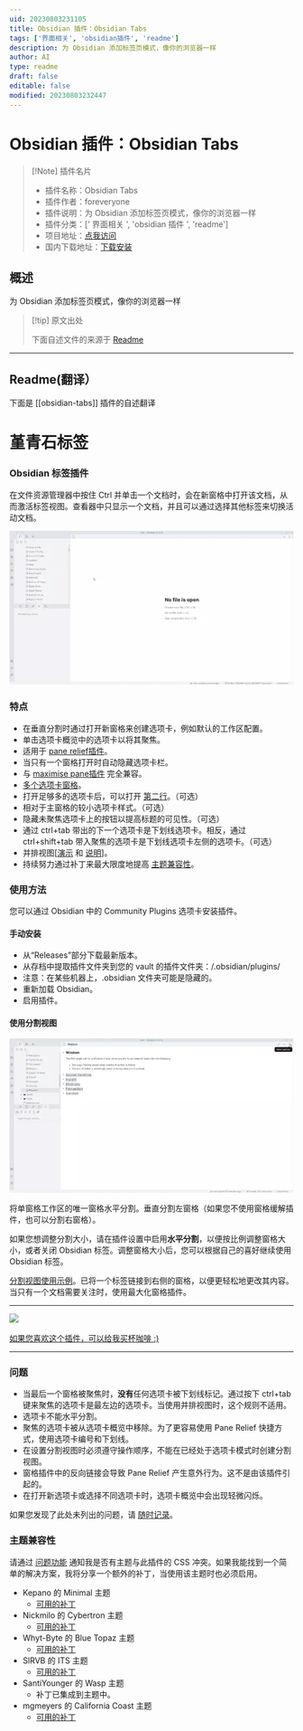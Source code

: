 ```yaml
---
uid: 20230803231105
title: Obsidian 插件：Obsidian Tabs
tags: ['界面相关', 'obsidian插件', 'readme']
description: 为 Obsidian 添加标签页模式，像你的浏览器一样
author: AI
type: readme
draft: false
editable: false
modified: 20230803232447
---
```


# Obsidian 插件：Obsidian Tabs

> [!Note] 插件名片
> - 插件名称：Obsidian Tabs
> - 插件作者：foreveryone
> - 插件说明：为 Obsidian 添加标签页模式，像你的浏览器一样
> - 插件分类：[' 界面相关 ', 'obsidian 插件 ', 'readme']
> - 项目地址：[点我访问](https://github.com/gitobsidiantutorial/obsidian-tabs)
> - 国内下载地址：[下载安装](https://pkmer.cn/products/plugin/pluginMarket/?obsidian-tabs)

## 概述

为 Obsidian 添加标签页模式，像你的浏览器一样

> [!tip] 原文出处
>
>下面自述文件的来源于 [Readme](https://ghproxy.net/https://raw.githubusercontent.com/gitobsidiantutorial/obsidian-tabs/main/README.md)
>

---

## Readme(翻译）

下面是 [[obsidian-tabs]] 插件的自述翻译

# 堇青石标签

### Obsidian 标签插件

在文件资源管理器中按住 Ctrl 并单击一个文档时，会在新窗格中打开该文档，从而激活标签视图。查看器中只显示一个文档，并且可以通过选择其他标签来切换活动文档。

[![video](https://raw.githubusercontent.com/gitobsidiantutorial/obsidian-tabs/main/vids/demo.webp)](https://raw.githubusercontent.com/gitobsidiantutorial/obsidian-tabs/main/vids/demo.webp)

### 特点

- 在垂直分割时通过打开新窗格来创建选项卡，例如默认的工作区配置。
- 单击选项卡概览中的选项卡以将其聚焦。
- 适用于 [pane relief插件](https://github.com/pjeby/pane-relief)。
- 当只有一个窗格打开时自动隐藏选项卡栏。
- 与 [maximise pane插件](https://github.com/deathau/maximise-active-pane-obsidian) 完全兼容。
- [多个选项卡窗格](https://i.imgur.com/O2fQx2U.mp4)。
- 打开足够多的选项卡后，可以打开 [第二行](https://i.imgur.com/iZJ5byx.mp4)。（可选）
- 相对于主窗格的较小选项卡样式。（可选）
- 隐藏未聚焦选项卡上的按钮以提高标题的可见性。（可选）
- 通过 ctrl+tab 带出的下一个选项卡是下划线选项卡。相反，通过 ctrl+shift+tab 带入聚焦的选项卡是下划线选项卡左侧的选项卡。（可选）
- 并排视图\[[演示](https://raw.githubusercontent.com/gitobsidiantutorial/obsidian-tabs/main/vids/horizontalconfigure.webp) 和 [说明](#using-split-view)\]。
- 持续努力通过补丁来最大限度地提高 [主题兼容性](https://github.com/gitobsidiantutorial/obsidian-tabs#theme-compatibility)。

### 使用方法

您可以通过 Obsidian 中的 Community Plugins 选项卡安装插件。

#### 手动安装

- 从“Releases”部分下载最新版本。
- 从存档中提取插件文件夹到您的 vault 的插件文件夹：<vault>/.obsidian/plugins/
- 注意：在某些机器上，.obsidian 文件夹可能是隐藏的。
- 重新加载 Obsidian。
- 启用插件。

#### 使用分割视图

[![video](https://raw.githubusercontent.com/gitobsidiantutorial/obsidian-tabs/main/vids/horizontalconfigure.webp)](https://raw.githubusercontent.com/gitobsidiantutorial/obsidian-tabs/main/vids/horizontalconfigure.webp)

将单窗格工作区的唯一窗格水平分割。垂直分割左窗格（如果您不使用窗格缓解插件，也可以分割右窗格）。

如果您想调整分割大小，请在插件设置中启用**水平分割**，以便按比例调整窗格大小，或者关闭 Obsidian 标签。调整窗格大小后，您可以根据自己的喜好继续使用 Obsidian 标签。

[分割视图使用示例](https://i.imgur.com/lStwTNI.mp4)。已将一个标签链接到右侧的窗格，以便更轻松地更改其内容。当只有一个文档需要关注时，使用最大化窗格插件。

---

[<img src="https://ko-fi.com/img/Kofi_Logo_Blue.svg" height="40px" />](https://ko-fi.com/foreveryone)

[如果您喜欢这个插件，可以给我买杯咖啡 :) ](https://ko-fi.com/foreveryone)

---

### 问题

- 当最后一个窗格被聚焦时，**没有**任何选项卡被下划线标记。通过按下 ctrl+tab 键来聚焦的选项卡是最左边的选项卡。当使用并排视图时，这个规则不适用。
- 选项卡不能水平分割。
- 聚焦的选项卡被从选项卡概览中移除。为了更容易使用 Pane Relief 快捷方式，使用选项卡编号和下划线。
- 在设置分割视图时必须遵守操作顺序，不能在已经处于选项卡模式时创建分割视图。
- 窗格插件中的反向链接会导致 Pane Relief 产生意外行为。这不是由该插件引起的。
- 在打开新选项卡或选择不同选项卡时，选项卡概览中会出现轻微闪烁。

如果您发现了此处未列出的问题，请 [随时记录](https://github.com/gitobsidiantutorial/obsidian-tabs/issues)。

### 主题兼容性

请通过 [问题功能](https://github.com/gitobsidiantutorial/obsidian-tabs/issues) 通知我是否有主题与此插件的 CSS 冲突。如果我能找到一个简单的解决方案，我将分享一个额外的补丁，当使用该主题时也必须启用。

- Kepano 的 Minimal 主题
  - [可用的补丁](https://raw.githubusercontent.com/gitobsidiantutorial/obsidian-tabs/main/compatch_minimal_theme.css)
- Nickmilo 的 Cybertron 主题
  - [可用的补丁](https://raw.githubusercontent.com/gitobsidiantutorial/obsidian-tabs/main/compatch_cybertron_theme.css)
- Whyt-Byte 的 Blue Topaz 主题
  - [可用的补丁](https://raw.githubusercontent.com/gitobsidiantutorial/obsidian-tabs/main/compatch_blue_topaz.css)
- SlRVB 的 ITS 主题
  - [可用的补丁](https://raw.githubusercontent.com/gitobsidiantutorial/obsidian-tabs/main/compatch_ITS.css)
- SantiYounger 的 Wasp 主题
  - 补丁已集成到主题中。
- mgmeyers 的 California Coast 主题
  - [可用的补丁](https://raw.githubusercontent.com/gitobsidiantutorial/obsidian-tabs/main/compatch_california_coast.css)



